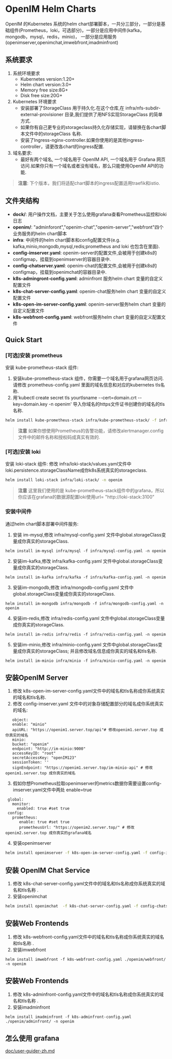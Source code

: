 # OpenIM Helm Charts

OpenIM 的Kubernetes 系统的helm chart部署脚本，一共分三部分，一部分是基础组件(Prometheus，loki，可选部分)，一部分是应用中间件(kafka，mongodb，mysql，redis，minio)，
一部分是应用服务(openimserver,openimchat,imwebfront,imadminfront)

## 系统要求

1. 系统环境要求
    + Kubernetes version:1.20+
    + Helm chart version:3.0+
    + Memory free size:8G+
    + Disk free size:20G+
2. Kubernetes 环境要求
    + 安装部署了StorageClass 用于持久化.在这个仓库,在 infra/nfs-subdir-external-provisioner 目录,我们提供了用NFS实现StorageClass 的简单方式.
    + 如果你有自己更专业的storageclass持久化存储实现，请替换在各chart脚本文件中的storageClass 名称.
    + 安装了Ingress-nginx-controller.如果你使用的是其他ingress-controller，请更改各chart的ingress配置.
3. 域名要求:
    + 最好有两个域名, 一个域名用于 OpenIM API, 一个域名用于 Grafana 网页访问.如果你只有一个域名或者没有域名，那么只能使用OpenIM API的功能.

> **注意**: 下个版本，我们将适配chart脚本的ingress配置适用traefik和istio.

## 文件夹结构
+ **dock/**: 用户操作文档，主要关于怎么使用grafana查看Prometheus监控和loki日志
+ **openim/**: "adminforont","openim-chat","openim-server","webfront"四个业务服务的helm chart脚本
+ **infra**: 中间件的helm chart脚本和config配置文件(e.g. kafka,minio,mongodb,mysql,redis;prometheus and loki 也包含在里面).
+ **config-imserver.yaml**: openim-server的配置文件,会被用于创建k8s的configmap，挂载到openimserver的容器目录中.
+ **config-chatserver.yaml**: openim-chat的配置文件,会被用于创建k8s的configmap，挂载到openimchat的容器目录中.
+ **k8s-admingront-config.yaml**:  adminfront 服务helm chart 变量的自定义配置文件
+ **k8s-chat-server-config.yaml**:  openim-chat服务helm chart 变量的自定义配置文件
+ **k8s-open-im-server-config.yaml**: openim-server服务helm chart 变量的自定义配置文件
+ **k8s-webfront-config.yaml**: webfront服务helm chart 变量的自定义配置文件


## Quick Start

### [可选]安装 prometheus

安装 kube-prometheus-stack 组件:

1. 安装kube-prometheus-stack 组件，你需要一个域名用于grafana网页访问. 请修改 prometheus-config.yaml 里面的域名信息和对应的kubernetes tls名称.
2. 用'kubectl create secret tls yourtlsname --cert=domain.crt --key=domain.key -n openim' 导入你域名的https文件证书创建你的域名的tls名称.
```bash
helm install kube-prometheus-stack infra/kube-prometheus-stack/ -f infra/prometheus-config.yaml -n openim
```

> **注意**
> 如果你想使用Prometheus的告警功能，请修改alertmanager.config 文件中的邮件名称和授权码成真实有效的.
>
>
### [可选]安装 loki

安装 loki-stack 组件:
修改 infra/loki-stack/values.yaml文件中loki.persistence.storageClassName成你k8s系统真实的storageclass.
```bash
helm install loki-stack infra/loki-stack/ -n openim
```

> **注意**
> 这里我们使用的是 kube-prometheus-stack组件中的grafana，所以你应该在grafana的数据源配置loki使用url= "http://loki-stack:3100"
>

### 安装中间件

通过helm chart脚本部署中间件服务:

1. 安装 im-mysql,修改 infra/mysql-config.yaml 文件中global.storageClass变量成你真实的storageClass.
```
helm install im-mysql infra/mysql -f infra/mysql-config.yaml -n openim
```

2. 安装im-kafka,修改 infra/kafka-config.yaml 文件中global.storageClass变量成你真实的storageClass.
```
helm install im-kafka infra/kafka -f infra/kafka-config.yaml -n openim
```

3. 安装im-mongodb,修改 infra/mongodb-config.yaml 文件中global.storageClass变量成你真实的storageClass.
```
helm install im-mongodb infra/mongodb -f infra/mongodb-config.yaml -n openim
```

4. 安装im-redis,修改 infra/redis-config.yaml 文件中global.storageClass变量成你真实的storageClass.
```
helm install im-redis infra/redis -f infra/redis-config.yaml -n openim
```

5. 安装im-minio,修改 infra/minio-config.yaml 文件中global.storageClass变量成你真实的storageClass; 并且修改域名信息成你真实的域名和tls名称.
```
helm install im-minio infra/minio -f infra/minio-config.yaml -n openim
```

## 安装OpenIM Server

1. 修改 k8s-open-im-server-config.yaml文件中的域名和tls名称成你系统真实的域名和tls名称.
2. 修改 config-imserver.yaml 文件中的对象存储配置部分的域名成你系统真实的域名:
```
   object:
   enable: "minio"
   apiURL: "https://openim1.server.top/api"# 修改openim1.server.top 成你真实的域名
   minio:
   bucket: "openim"
   endpoint: "http://im-minio:9000"
   accessKeyID: "root"
   secretAccessKey: "openIM123"
   sessionToken: ''
   signEndpoint: "https://openim1.server.top/im-minio-api" # 修改openim1.server.top 成你真实的域名
```
3. 假如你想Prometheus拉取openimserver的metrics数据你需要设置config-imserver.yaml文件中两处 enable=true
```
 global:
   monitor:
     enabled: true #set true
 config:
   prometheus:
      enable: true #set true
      prometheusUrl: "https://openim2.server.top/" # 修改openim2.server.top 成你真实的grafana域名
```
4. 安装openimserver
```bash
helm install openimserver -f k8s-open-im-server-config.yaml -f config-imserver.yaml -f notification.yaml  ./openim/openim-server/ -n openim
```

## 安装 OpenIM Chat Service
1.  修改 k8s-chat-server-config.yaml文件中的域名和tls名称成你系统真实的域名和tls名称 .
2. 安装openimchat
```bash
helm install openimchat  -f k8s-chat-server-config.yaml -f config-chatserver.yaml ./openim/openim-chat/ -n openim
```

## 安装Web Frontends
1. 修改 k8s-webfront-config.yaml文件中的域名和tls名称成你系统真实的域名和tls名称 .
2. 安装imwebfront
```
helm install imwebfront -f k8s-webfront-config.yaml ./openim/webfront/ -n openim
```

## 安装Web Frontends
1. 修改 k8s-adminfront-config.yaml文件中的域名和tls名称成你系统真实的域名和tls名称 .
2. 安装imadminfront
```
helm install imadminfront -f k8s-adminfront-config.yaml ./openim/adminfront/ -n openim
```


## 怎么使用 grafana
[doc/user-guider-zh.md](doc/user-guide-zh.md)
